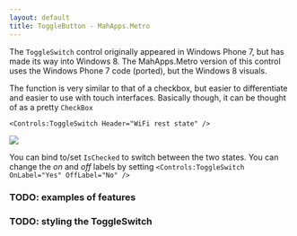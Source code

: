 ```yaml
---
layout: default
title: ToggleButton - MahApps.Metro
---
```


The `ToggleSwitch` control originally appeared in Windows Phone 7, but has made its way into Windows 8. The MahApps.Metro version of this control uses the Windows Phone 7 code (ported), but the Windows 8 visuals.

The function is very similar to that of a checkbox, but easier to differentiate and easier to use with touch interfaces. Basically though, it can be thought of as a pretty `CheckBox`

`<Controls:ToggleSwitch Header="WiFi rest state" />`

![](/images/09_toggleswitch.png)  

You can bind to/set `IsChecked` to switch between the two states.  You can change the *on* and *off* labels by setting `<Controls:ToggleSwitch OnLabel="Yes" OffLabel="No" />`

### TODO: examples of features

### TODO: styling the ToggleSwitch